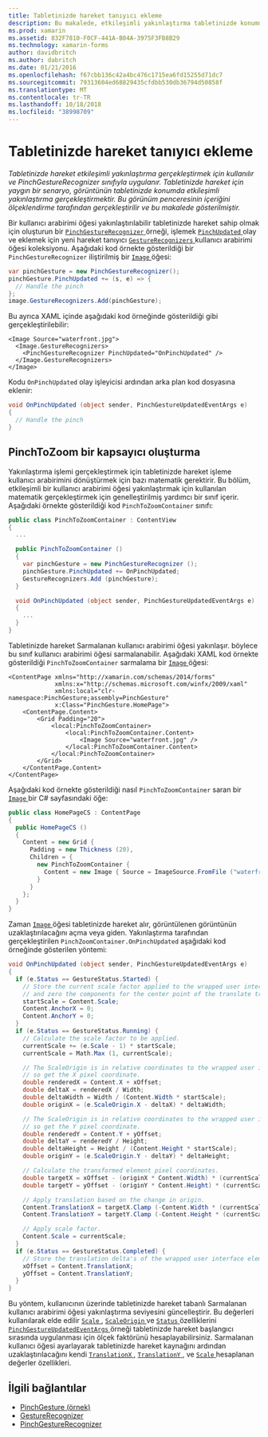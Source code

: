 ```yaml
---
title: Tabletinizde hareket tanıyıcı ekleme
description: Bu makalede, etkileşimli yakınlaştırma tabletinizde konumda görüntünün gerçekleştirmek için tabletinizde hareket kullanmayı açıklar.
ms.prod: xamarin
ms.assetid: 832F7810-F0CF-441A-B04A-3975F3FB8B29
ms.technology: xamarin-forms
author: davidbritch
ms.author: dabritch
ms.date: 01/21/2016
ms.openlocfilehash: f67cbb136c42a4bc476c1715ea6fd15255d71dc7
ms.sourcegitcommit: 79313604ed68829435cfdbb530db36794d50858f
ms.translationtype: MT
ms.contentlocale: tr-TR
ms.lasthandoff: 10/18/2018
ms.locfileid: "38998709"
---
```

# <a name="adding-a-pinch-gesture-recognizer"></a>Tabletinizde hareket tanıyıcı ekleme

_Tabletinizde hareket etkileşimli yakınlaştırma gerçekleştirmek için kullanılır ve PinchGestureRecognizer sınıfıyla uygulanır. Tabletinizde hareket için yaygın bir senaryo, görüntünün tabletinizde konumda etkileşimli yakınlaştırma gerçekleştirmektir. Bu görünüm penceresinin içeriğini ölçeklendirme tarafından gerçekleştirilir ve bu makalede gösterilmiştir._

Bir kullanıcı arabirimi öğesi yakınlaştırılabilir tabletinizde hareket sahip olmak için oluşturun bir [ `PinchGestureRecognizer` ](xref:Xamarin.Forms.PinchGestureRecognizer) örneği, işlemek [ `PinchUpdated` ](xref:Xamarin.Forms.PinchGestureRecognizer.PinchUpdated) olay ve eklemek için yeni hareket tanıyıcı [ `GestureRecognizers` ](xref:Xamarin.Forms.View.GestureRecognizers) kullanıcı arabirimi öğesi koleksiyonu. Aşağıdaki kod örnekte gösterildiği bir `PinchGestureRecognizer` iliştirilmiş bir [ `Image` ](xref:Xamarin.Forms.Image) öğesi:

```csharp
var pinchGesture = new PinchGestureRecognizer();
pinchGesture.PinchUpdated += (s, e) => {
  // Handle the pinch
};
image.GestureRecognizers.Add(pinchGesture);
```

Bu ayrıca XAML içinde aşağıdaki kod örneğinde gösterildiği gibi gerçekleştirilebilir:

```xaml
<Image Source="waterfront.jpg">
  <Image.GestureRecognizers>
    <PinchGestureRecognizer PinchUpdated="OnPinchUpdated" />
  </Image.GestureRecognizers>
</Image>
```

Kodu `OnPinchUpdated` olay işleyicisi ardından arka plan kod dosyasına eklenir:

```csharp
void OnPinchUpdated (object sender, PinchGestureUpdatedEventArgs e)
{
  // Handle the pinch
}
```

## <a name="creating-a-pinchtozoom-container"></a>PinchToZoom bir kapsayıcı oluşturma

Yakınlaştırma işlemi gerçekleştirmek için tabletinizde hareket işleme kullanıcı arabirimini dönüştürmek için bazı matematik gerektirir. Bu bölüm, etkileşimli bir kullanıcı arabirimi öğesi yakınlaştırmak için kullanılan matematik gerçekleştirmek için genelleştirilmiş yardımcı bir sınıf içerir. Aşağıdaki örnekte gösterildiği kod `PinchToZoomContainer` sınıfı:

```csharp
public class PinchToZoomContainer : ContentView
{
  ...

  public PinchToZoomContainer ()
  {
    var pinchGesture = new PinchGestureRecognizer ();
    pinchGesture.PinchUpdated += OnPinchUpdated;
    GestureRecognizers.Add (pinchGesture);
  }

  void OnPinchUpdated (object sender, PinchGestureUpdatedEventArgs e)
  {
    ...
  }
}
```

Tabletinizde hareket Sarmalanan kullanıcı arabirimi öğesi yakınlaşır. böylece bu sınıf kullanıcı arabirimi öğesi sarmalanabilir. Aşağıdaki XAML kod örnekte gösterildiği `PinchToZoomContainer` sarmalama bir [ `Image` ](xref:Xamarin.Forms.Image) öğesi:

```xaml
<ContentPage xmlns="http://xamarin.com/schemas/2014/forms"
             xmlns:x="http://schemas.microsoft.com/winfx/2009/xaml"
             xmlns:local="clr-namespace:PinchGesture;assembly=PinchGesture"
             x:Class="PinchGesture.HomePage">
    <ContentPage.Content>
        <Grid Padding="20">
            <local:PinchToZoomContainer>
                <local:PinchToZoomContainer.Content>
                    <Image Source="waterfront.jpg" />
                </local:PinchToZoomContainer.Content>
            </local:PinchToZoomContainer>
        </Grid>
    </ContentPage.Content>
</ContentPage>
```

Aşağıdaki kod örnekte gösterildiği nasıl `PinchToZoomContainer` saran bir [ `Image` ](xref:Xamarin.Forms.Image) bir C# sayfasındaki öğe:

```csharp
public class HomePageCS : ContentPage
{
  public HomePageCS ()
  {
    Content = new Grid {
      Padding = new Thickness (20),
      Children = {
        new PinchToZoomContainer {
          Content = new Image { Source = ImageSource.FromFile ("waterfront.jpg") }
        }
      }
    };
  }
}
```

Zaman [ `Image` ](xref:Xamarin.Forms.Image) öğesi tabletinizde hareket alır, görüntülenen görüntünün uzaklaştırılacağını açma veya giden. Yakınlaştırma tarafından gerçekleştirilen `PinchZoomContainer.OnPinchUpdated` aşağıdaki kod örneğinde gösterilen yöntemi:

```csharp
void OnPinchUpdated (object sender, PinchGestureUpdatedEventArgs e)
{
  if (e.Status == GestureStatus.Started) {
    // Store the current scale factor applied to the wrapped user interface element,
    // and zero the components for the center point of the translate transform.
    startScale = Content.Scale;
    Content.AnchorX = 0;
    Content.AnchorY = 0;
  }
  if (e.Status == GestureStatus.Running) {
    // Calculate the scale factor to be applied.
    currentScale += (e.Scale - 1) * startScale;
    currentScale = Math.Max (1, currentScale);

    // The ScaleOrigin is in relative coordinates to the wrapped user interface element,
    // so get the X pixel coordinate.
    double renderedX = Content.X + xOffset;
    double deltaX = renderedX / Width;
    double deltaWidth = Width / (Content.Width * startScale);
    double originX = (e.ScaleOrigin.X - deltaX) * deltaWidth;

    // The ScaleOrigin is in relative coordinates to the wrapped user interface element,
    // so get the Y pixel coordinate.
    double renderedY = Content.Y + yOffset;
    double deltaY = renderedY / Height;
    double deltaHeight = Height / (Content.Height * startScale);
    double originY = (e.ScaleOrigin.Y - deltaY) * deltaHeight;

    // Calculate the transformed element pixel coordinates.
    double targetX = xOffset - (originX * Content.Width) * (currentScale - startScale);
    double targetY = yOffset - (originY * Content.Height) * (currentScale - startScale);

    // Apply translation based on the change in origin.
    Content.TranslationX = targetX.Clamp (-Content.Width * (currentScale - 1), 0);
    Content.TranslationY = targetY.Clamp (-Content.Height * (currentScale - 1), 0);

    // Apply scale factor.
    Content.Scale = currentScale;
  }
  if (e.Status == GestureStatus.Completed) {
    // Store the translation delta's of the wrapped user interface element.
    xOffset = Content.TranslationX;
    yOffset = Content.TranslationY;
  }
}
```

Bu yöntem, kullanıcının üzerinde tabletinizde hareket tabanlı Sarmalanan kullanıcı arabirimi öğesi yakınlaştırma seviyesini güncelleştirir. Bu değerleri kullanılarak elde edilir [ `Scale` ](xref:Xamarin.Forms.PinchGestureUpdatedEventArgs.Scale), [ `ScaleOrigin` ](xref:Xamarin.Forms.PinchGestureUpdatedEventArgs.ScaleOrigin) ve [ `Status` ](xref:Xamarin.Forms.PinchGestureUpdatedEventArgs.Status) özelliklerini [ `PinchGestureUpdatedEventArgs` ](xref:Xamarin.Forms.PinchGestureUpdatedEventArgs) örneği tabletinizde hareket başlangıcı sırasında uygulanması için ölçek faktörünü hesaplayabilirsiniz. Sarmalanan kullanıcı öğesi ayarlayarak tabletinizde hareket kaynağını ardından uzaklaştırılacağını kendi [ `TranslationX` ](xref:Xamarin.Forms.VisualElement.TranslationX), [ `TranslationY` ](xref:Xamarin.Forms.VisualElement.TranslationY), ve [ `Scale` ](xref:Xamarin.Forms.VisualElement.Scale) hesaplanan değerler özellikleri.

## <a name="related-links"></a>İlgili bağlantılar

- [PinchGesture (örnek)](https://developer.xamarin.com/samples/xamarin-forms/WorkingWithGestures/PinchGesture/)
- [GestureRecognizer](xref:Xamarin.Forms.GestureRecognizer)
- [PinchGestureRecognizer](xref:Xamarin.Forms.PinchGestureRecognizer)

